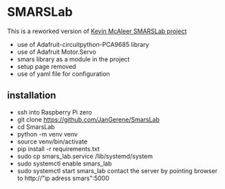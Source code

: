 # SMARSLab

This is a reworked version of [Kevin McAleer SMARSLab project](https://github.com/kevinmcaleer/SMARSLab)

* use of Adafruit-circuitpython-PCA9685 library
* use of Adafruit Motor.Servo
* smars library as a module in the project
* setup page removed 
* use of yaml file for configuration

## installation
* ssh into Raspberry Pi zero
* git clone https://github.com/JanGerene/SmarsLab
* cd SmarsLab
* python -m venv venv
* source venv/bin/activate
* pip install -r requirements.txt
* sudo cp smars_lab.service /lib/systemd/system
* sudo systemctl enable smars_lab
* sudo systemctl start smars_lab
contact the server by pointing browser to http://"ip adress smars":5000
